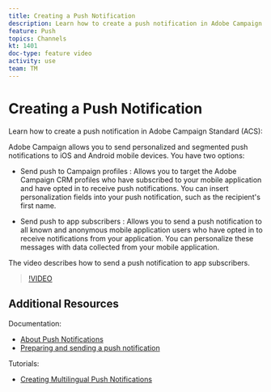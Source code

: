 ```yaml
---
title: Creating a Push Notification
description: Learn how to create a push notification in Adobe Campaign Standard (ACS). 
feature: Push
topics: Channels
kt: 1401
doc-type: feature video
activity: use
team: TM
---
```


# Creating a Push Notification

Learn how to create a push notification in Adobe Campaign Standard (ACS):

Adobe Campaign allows you to send personalized and segmented push notifications to iOS and Android mobile devices. You have two options:

* Send push to Campaign profiles : Allows you to target the Adobe Campaign CRM profiles who have subscribed to your mobile application and have opted in to receive push notifications. You can insert personalization fields into your push notification, such as the recipient's first name.

* Send push to app subscribers : Allows you to send a push notification to all known and anonymous mobile application users who have opted in to receive notifications from your application. You can personalize these messages with data collected from your mobile application.
  
The video describes how to send a push notification to app subscribers.

>[!VIDEO](https://video.tv.adobe.com/v/31499?quality=12)

## Additional Resources

Documentation:

* [About Push Notifications](https://docs.adobe.com/content/help/en/campaign-standard/using/communication-channels/push-notifications/about-push-notifications.html)
* [Preparing and sending a push notification](https://docs.adobe.com/content/help/en/campaign-standard/using/communication-channels/push-notifications/preparing-and-sending-a-push-notification.html)

Tutorials:

* [Creating Multilingual Push Notifications](/help/acs/communication-channels/mobile/push-notifications/creating-multilingual-push-notifications.md)
